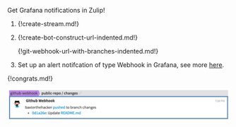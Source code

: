 Get Grafana notifications in Zulip!

1. {!create-stream.md!}

1. {!create-bot-construct-url-indented.md!}

   {!git-webhook-url-with-branches-indented.md!}

1. Set up an alert notifcation of type Webhook in Grafana, see more
[here](https://grafana.com/docs/grafana/latest/alerting/notifications/).

{!congrats.md!}

![](/static/images/integrations/github/001.png)
